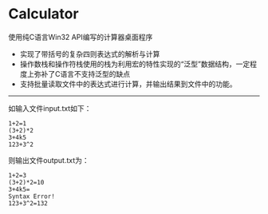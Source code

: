 Calculator
===
使用纯C语言Win32 API编写的计算器桌面程序
 - 实现了带括号的复杂四则表达式的解析与计算
 - 操作数栈和操作符栈使用的栈为利用宏的特性实现的“泛型”数据结构，一定程度上弥补了C语言不支持泛型的缺点
 - 支持批量读取文件中的表达式进行计算，并输出结果到文件中的功能。

----
 如输入文件input.txt如下：

	1+2=1
	(3+2)*2
	3+4k5
	123+3^2

 则输出文件output.txt为：

	1+2=3
	(3+2)*2=10
	3+4k5=
	Syntax Error!
	123+3^2=132
